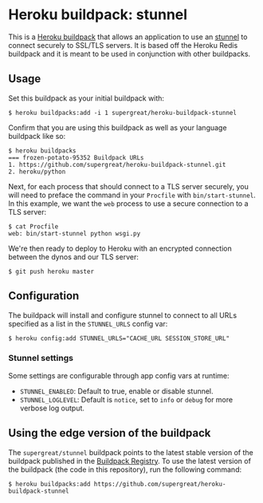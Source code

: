# Heroku buildpack: stunnel

This is a [Heroku buildpack](http://devcenter.heroku.com/articles/buildpacks) that
allows an application to use an [stunnel](http://stunnel.org) to connect securely to
SSL/TLS servers. It is based off the Heroku Redis buildpack and it is meant to be used in
conjunction with other buildpacks.

## Usage

Set this buildpack as your initial buildpack with:

```console
$ heroku buildpacks:add -i 1 supergreat/heroku-buildpack-stunnel
```

Confirm that you are using this buildpack as well as your language buildpack like so:

```console
$ heroku buildpacks
=== frozen-potato-95352 Buildpack URLs
1. https://github.com/supergreat/heroku-buildpack-stunnel.git
2. heroku/python
```

Next, for each process that should connect to a TLS server securely, you will need to
preface the command in your `Procfile` with `bin/start-stunnel`. In this example, we want
the `web` process to use a secure connection to a TLS server:

```
$ cat Procfile
web: bin/start-stunnel python wsgi.py
```

We're then ready to deploy to Heroku with an encrypted connection between the dynos and our
TLS server:

```
$ git push heroku master
```

## Configuration

The buildpack will install and configure stunnel to connect to all URLs specified as a list
in the  `STUNNEL_URLS` config var:

```
$ heroku config:add STUNNEL_URLS="CACHE_URL SESSION_STORE_URL"
```

### Stunnel settings

Some settings are configurable through app config vars at runtime:

- ``STUNNEL_ENABLED``: Default to true, enable or disable stunnel.
- ``STUNNEL_LOGLEVEL``: Default is `notice`, set to `info` or `debug` for more verbose log output.

## Using the edge version of the buildpack

The `supergreat/stunnel` buildpack points to the latest stable version of the buildpack published in the [Buildpack Registry](https://devcenter.heroku.com/articles/buildpack-registry). To use the latest version of the buildpack (the code in this repository), run the following command:

```
$ heroku buildpacks:add https://github.com/supergreat/heroku-buildpack-stunnel
```
